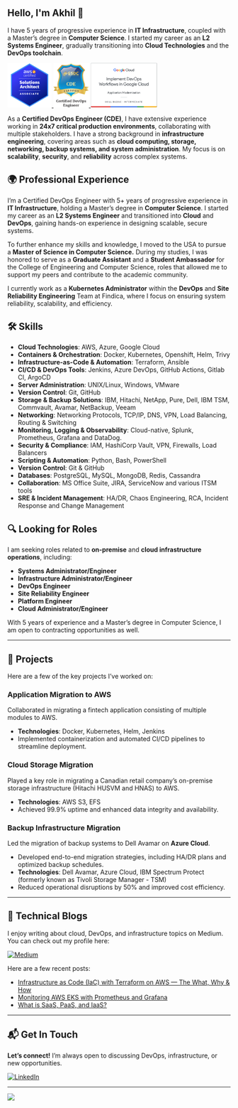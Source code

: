 ## Hello, I'm Akhil 👋

I have 5 years of progressive experience in **IT Infrastructure**, coupled with a Master’s degree in **Computer Science**. I started my career as an **L2 Systems Engineer**, gradually transitioning into **Cloud Technologies** and the **DevOps toolchain**.

<p align="left">
  <a href="https://www.credly.com/badges/f56e733e-3127-45fd-ac30-aa9e55cc2162/public_url">
    <img src="./AWS-SAA-C03.png" alt="AWS SAA C03 Badge" height="100"/>
  </a>
  <a href="https://www.gsdcouncil.org/certificate-verification">
    <img src="./CDE Badge.png" alt="Certified DevOps Engineer" height="100"/>
  </a>
      <a href="https://www.credly.com/badges/e918c1d3-7b21-4449-8139-b92f166b227c/public_url">
    <img src="./GCP-DevOps-Skill.png" alt="GCP TF Skill" height="100"/>
  </a>
</p>

As a **Certified DevOps Engineer (CDE)**, I have extensive experience working in **24x7 critical production environments**, collaborating with multiple stakeholders. I have a strong background in **infrastructure engineering**, covering areas such as **cloud computing, storage, networking, backup systems, and system administration**. My focus is on **scalability**, **security**, and **reliability** across complex systems.

## 🌍 Professional Experience

I’m a Certified DevOps Engineer with 5+ years of progressive experience in **IT Infrastructure**, holding a Master’s degree in **Computer Science**. I started my career as an **L2 Systems Engineer** and transitioned into **Cloud** and **DevOps**, gaining hands-on experience in designing scalable, secure systems.

To further enhance my skills and knowledge, I moved to the USA to pursue a **Master of Science in Computer Science.** During my studies, I was honored to serve as a **Graduate Assistant** and a **Student Ambassador** for the College of Engineering and Computer Science, roles that allowed me to support my peers and contribute to the academic community.

I currently work as a **Kubernetes Administrator** within the **DevOps** and **Site Reliability Engineering** Team at Findica, where I focus on ensuring system reliability, scalability, and efficiency.

## 🛠️ Skills

- **Cloud Technologies**: AWS, Azure, Google Cloud
- **Containers & Orchestration**: Docker, Kubernetes, Openshift, Helm, Trivy
- **Infrastructure-as-Code & Automation**: Terraform, Ansible
- **CI/CD & DevOps Tools**: Jenkins, Azure DevOps, GitHub Actions, Gitlab CI, ArgoCD
- **Server Administration**: UNIX/Linux, Windows, VMware
- **Version Control**: Git, GitHub
- **Storage & Backup Solutions**: IBM, Hitachi, NetApp, Pure, Dell, IBM TSM, Commvault, Avamar, NetBackup, Veeam
- **Networking**: Networking Protocols, TCP/IP, DNS, VPN, Load Balancing, Routing & Switching
- **Monitoring, Logging & Observability**: Cloud-native, Splunk, Prometheus, Grafana and DataDog.
- **Security & Compliance**: IAM, HashiCorp Vault, VPN, Firewalls, Load Balancers
- **Scripting & Automation**: Python, Bash, PowerShell
- **Version Control**: Git & GitHub
- **Databases**: PostgreSQL, MySQL, MongoDB, Redis, Cassandra
- **Collaboration**: MS Office Suite, JIRA, ServiceNow and various ITSM tools
- **SRE & Incident Management**: HA/DR, Chaos Engineering, RCA, Incident Response and Change Management

## 🔍 Looking for Roles

I am seeking roles related to **on-premise** and **cloud infrastructure operations**, including:

- **Systems Administrator/Engineer**
- **Infrastructure Administrator/Engineer**
- **DevOps Engineer**
- **Site Reliability Engineer**
- **Platform Engineer**
- **Cloud Administrator/Engineer**

With 5 years of experience and a Master’s degree in Computer Science, I am open to contracting opportunities as well.

---

## 📌 Projects

Here are a few of the key projects I’ve worked on:

### **Application Migration to AWS**

Collaborated in migrating a fintech application consisting of multiple modules to AWS.

- **Technologies**: Docker, Kubernetes, Helm, Jenkins
- Implemented containerization and automated CI/CD pipelines to streamline deployment.

### **Cloud Storage Migration**

Played a key role in migrating a Canadian retail company’s on-premise storage infrastructure (Hitachi HUSVM and HNAS) to AWS.

- **Technologies**: AWS S3, EFS
- Achieved 99.9% uptime and enhanced data integrity and availability.

### **Backup Infrastructure Migration**

Led the migration of backup systems to Dell Avamar on **Azure Cloud**.

- Developed end-to-end migration strategies, including HA/DR plans and optimized backup schedules.
- **Technologies**: Dell Avamar, Azure Cloud, IBM Spectrum Protect (formerly known as Tivoli Storage Manager - TSM)
- Reduced operational disruptions by 50% and improved cost efficiency.

---

## 📝 Technical Blogs

I enjoy writing about cloud, DevOps, and infrastructure topics on Medium.  
You can check out my profile here:

<p>
  <a href="https://medium.com/@adwibha">
    <img src="https://img.shields.io/badge/Medium-12100E?style=flat&logo=medium&logoColor=white" alt="Medium" />
  </a>
</p>

Here are a few recent posts:

- [Infrastructure as Code (IaC) with Terraform on AWS — The What, Why & How](https://medium.com/@adwibha/infrastructure-as-code-iac-with-terraform-on-aws-the-what-why-how-800a99ad24ba)
- [Monitoring AWS EKS with Prometheus and Grafana](https://medium.com/@adwibha/monitoring-aws-eks-with-prometheus-and-grafana-1b9d92f63a22)
- [What is SaaS, PaaS, and IaaS?](https://medium.com/@adwibha/what-is-saas-paas-and-iaas-e800af9159a3)

---

## 📬 Get In Touch

**Let’s connect!** I’m always open to discussing DevOps, infrastructure, or new opportunities.

<p>
  <a href="https://www.linkedin.com/in/akhil-dwibhashyam/">
    <img src="https://img.shields.io/badge/LinkedIn-0077B5?style=flat&logo=linkedin&logoColor=white" alt="LinkedIn" />
  </a>
</p>

---

![](https://komarev.com/ghpvc/?username=adwibha&color=blue)
